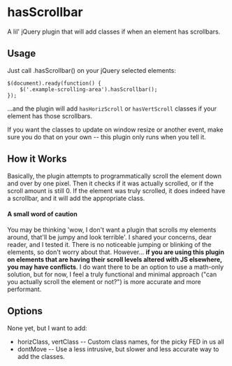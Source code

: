 hasScrollbar
============

A lil' jQuery plugin that will add classes if when an element has scrollbars.

## Usage
Just call .hasScrollbar() on your jQuery selected elements:

    $(document).ready(function() {
        $('.example-scrolling-area').hasScrollbar();
    });

...and the plugin will add `hasHorizScroll` or `hasVertScroll` classes if your element has those scrollbars.

If you want the classes to update on window resize or another event, make sure you do that on your own -- this plugin only runs when you tell it.

## How it Works
Basically, the plugin attempts to programmatically scroll the element down and over by one pixel.  Then it checks if it was actually scrolled, or if the scroll amount is still 0.  If the element was truly scrolled, it does indeed have a scrollbar, and it will add the appropriate class.

#### A small word of caution
You may be thinking 'wow, I don't want a plugin that scrolls my elements around, that'll be jumpy and look terrible'.  I shared your concerns, dear reader, and I tested it.  There is no noticeable jumping or blinking of the elements, so don't worry about that.  However... **if you are using this plugin on elements that are having their scroll levels altered with JS elsewhere, you may have conflicts**.  I do want there to be an option to use a math-only solution, but for now, I feel a truly functional and minimal approach ("can you actually scroll the element or not?") is more accurate and more performant.

## Options
None yet, but I want to add:

* horizClass, vertClass -- Custom class names, for the picky FED in us all
* dontMove -- Use a less intrusive, but slower and less accurate way to add the classes.